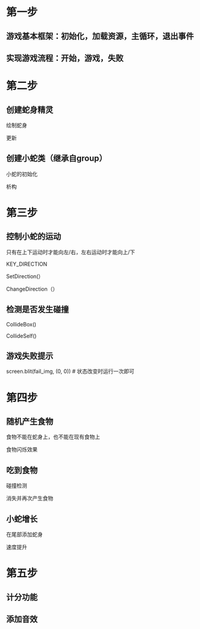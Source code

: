# 第一步

## 游戏基本框架：初始化，加载资源，主循环，退出事件

## 实现游戏流程：开始，游戏，失败

# 第二步

## 创建蛇身精灵

绘制蛇身

更新

## 创建小蛇类（继承自group）

小蛇的初始化

析构

# 第三步

## 控制小蛇的运动

只有在上下运动时才能向左/右，左右运动时才能向上/下

KEY_DIRECTION

SetDirection(）

ChangeDirection（）

## 检测是否发生碰撞

CollideBox()

CollideSelf()

## 游戏失败提示

screen.blit(fail_img, (0, 0))    # 状态改变时运行一次即可

# 第四步

## 随机产生食物

食物不能在蛇身上，也不能在现有食物上

食物闪烁效果

## 吃到食物

碰撞检测

消失并再次产生食物

## 小蛇增长

在尾部添加蛇身

速度提升


# 第五步

## 计分功能

## 添加音效

